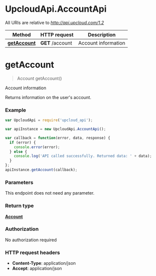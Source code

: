 # UpcloudApi.AccountApi

All URIs are relative to *http://api.upcloud.com/1.2*

Method | HTTP request | Description
------------- | ------------- | -------------
[**getAccount**](AccountApi.md#getAccount) | **GET** /account | Account information


<a name="getAccount"></a>
# **getAccount**
> Account getAccount()

Account information

Returns information on the user&#39;s account.

### Example
```javascript
var UpcloudApi = require('upcloud_api');

var apiInstance = new UpcloudApi.AccountApi();

var callback = function(error, data, response) {
  if (error) {
    console.error(error);
  } else {
    console.log('API called successfully. Returned data: ' + data);
  }
};
apiInstance.getAccount(callback);
```

### Parameters
This endpoint does not need any parameter.

### Return type

[**Account**](Account.md)

### Authorization

No authorization required

### HTTP request headers

 - **Content-Type**: application/json
 - **Accept**: application/json

